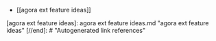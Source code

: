 - [[agora ext feature ideas]]

[//begin]: # "Autogenerated link references for markdown compatibility"
[agora ext feature ideas]: agora ext feature ideas.md "agora ext feature ideas"
[//end]: # "Autogenerated link references"

